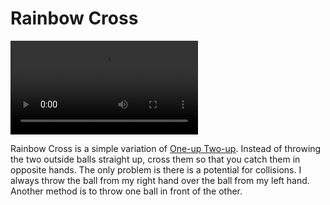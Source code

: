 # Rainbow Cross

![RainbowCross](/videos/mp4/rainbowcross.mp4)

Rainbow Cross is a simple variation of [One-up Two-up](one-uptwo-up). Instead of throwing the two outside balls straight up, cross them so that you catch them in opposite hands. The only problem is there is a potential for collisions. I always throw the ball from my right hand over the ball from my left hand. Another method is to throw one ball in front of the other.

